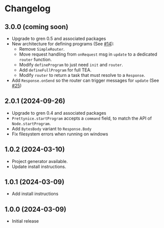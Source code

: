 # Changelog

## 3.0.0 (coming soon)

* Upgrade to gren 0.5 and associated packages
* New architecture for defining programs (See [#14](https://github.com/blaix/prettynice/issues/14)):
    * Remove `SimpleRouter`.
    * Move request handling from `onRequest` msg in `update` to a dedicated `router` function.
    * Modify `defineProgram` to just need `init` and `router`.
    * Add `defineFullProgram` for full TEA.
    * Modify `router` to return a task that must resolve to a `Response`.
* Add `Response.onSend` so the router can trigger messages for `update` (See [#25](https://github.com/blaix/prettynice/issues/25))

## 2.0.1 (2024-09-26)

* Upgrade to gren 0.4 and associated packages
* `Prettynice.startProgram` accepts a `command` field, to match the API of `Node.startProgram`.
* Add `BytesBody` variant to `Response.Body`
* Fix filesystem errors when running on windows

## 1.0.2 (2024-03-10)

* Project generator available.
* Update install instructions.

## 1.0.1 (2024-03-09)

* Add install instructions

## 1.0.0 (2024-03-09)

* Initial release
